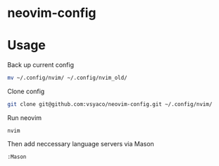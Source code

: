 # neovim-config

# Usage

Back up current config
```bash
mv ~/.config/nvim/ ~/.config/nvim_old/
```

Clone config

```bash
git clone git@github.com:vsyaco/neovim-config.git ~/.config/nvim/
```

Run neovim
```
nvim
```

Then add neccessary language servers via Mason
```bash
:Mason
```
